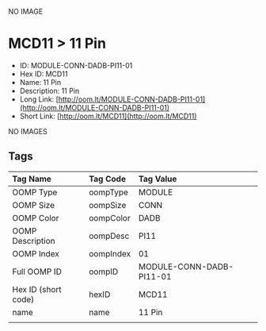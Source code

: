 


  
NO IMAGE  
# MCD11 > 11 Pin

- ID: MODULE-CONN-DADB-PI11-01
- Hex ID: MCD11
- Name: 11 Pin
- Description: 11 Pin
- Long Link: [http://oom.lt/MODULE-CONN-DADB-PI11-01](http://oom.lt/MODULE-CONN-DADB-PI11-01)
- Short Link: [http://oom.lt/MCD11](http://oom.lt/MCD11)
  
NO IMAGES  
## Tags
  

|Tag Name|Tag Code|Tag Value|
| :--- | :--- | :--- |
|OOMP Type|oompType|MODULE|
|OOMP Size|oompSize|CONN|
|OOMP Color|oompColor|DADB|
|OOMP Description|oompDesc|PI11|
|OOMP Index|oompIndex|01|
|Full OOMP ID|oompID|MODULE-CONN-DADB-PI11-01|
|Hex ID (short code)|hexID|MCD11|
|name|name|11 Pin|
||||
